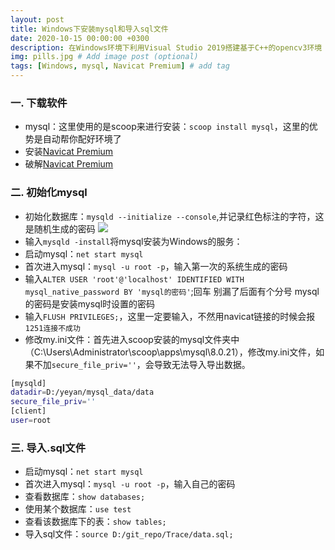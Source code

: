 ```yaml
---
layout: post
title: Windows下安装mysql和导入sql文件
date: 2020-10-15 00:00:00 +0300
description: 在Windows环境下利用Visual Studio 2019搭建基于C++的opencv3环境 # Add post description (optional)
img: pills.jpg # Add image post (optional)
tags: [Windows, mysql, Navicat Premium] # add tag
---
```



### 一. 下载软件
* mysql：这里使用的是scoop来进行安装：`scoop install mysql`，这里的优势是自动帮你配好环境了
* 安装[Navicat Premium](https://www.navicat.com.cn/download/navicat-premium)
* 破解[Navicat Premium](https://www.nrgh.net/archives/navicat-premium.html)

### 二. 初始化mysql
* 初始化数据库：`mysqld --initialize --console`,并记录红色标注的字符，这是随机生成的密码
![](https://tva1.sinaimg.cn/large/007S8ZIlgy1gjrjtkoau2j30sg0lcqbu.jpg)
* 输入`mysqld -install`将mysql安装为Windows的服务：
* 启动mysql：`net start mysql`
* 首次进入mysql：`mysql -u root -p`，输入第一次的系统生成的密码
* 输入`ALTER USER 'root'@'localhost' IDENTIFIED WITH mysql_native_password BY 'mysql的密码'`;回车  别漏了后面有个分号  mysql的密码是安装mysql时设置的密码
* 输入`FLUSH PRIVILEGES;`，这里一定要输入，不然用navicat链接的时候会报`1251连接不成功`
* 修改my.ini文件：首先进入scoop安装的mysql文件夹中（C:\Users\Administrator\scoop\apps\mysql\8.0.21），修改my.ini文件，如果不加`secure_file_priv=''`，会导致无法导入导出数据。

```bash
[mysqld]
datadir=D:/yeyan/mysql_data/data
secure_file_priv=''   
[client]
user=root
```

### 三.  导入.sql文件

* 启动mysql：`net start mysql`
* 首次进入mysql：`mysql -u root -p`，输入自己的密码
* 查看数据库：`show databases;`
* 使用某个数据库：`use test`
* 查看该数据库下的表：`show tables;`
* 导入sql文件：`source D:/git_repo/Trace/data.sql;`
